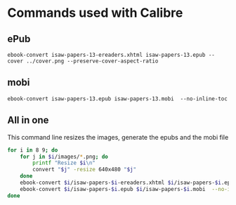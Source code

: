 # Commands used with Calibre


## ePub
`ebook-convert isaw-papers-13-ereaders.xhtml isaw-papers-13.epub --cover ../cover.png --preserve-cover-aspect-ratio`

## mobi

`ebook-convert isaw-papers-13.epub isaw-papers-13.mobi  --no-inline-toc`

## All in one
This command line resizes the images, generate the epubs and the mobi file

```bash
for i in 8 9; do
    for j in $i/images/*.png; do
        printf "Resize $i\n"
        convert "$j" -resize 640x480 "$j"
    done
    ebook-convert $i/isaw-papers-$i-ereaders.xhtml $i/isaw-papers-$i.epub --cover cover.png --preserve-cover-aspect-ratio 
    ebook-convert $i/isaw-papers-$i.epub $i/isaw-papers-$i.mobi  --no-inline-toc
done
